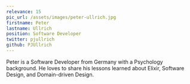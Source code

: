 ```yaml
---
relevance: 15
pic_url: /assets/images/peter-ullrich.jpg
firstname: Peter
lastname: Ullrich
position: Software Developer
twitter: pjullrich
github: PJUllrich
---
```


<p>Peter is a Software Developer from Germany with a Psychology background. He loves to share his lessons learned about Elixir, Software Design, and Domain-driven Design.
 </p>
